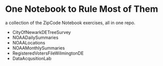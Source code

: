 # One Notebook to Rule Most of Them

a collection of the ZipCode Notebook exercises, all in one repo.

- CityOfNewarkDETreeSurvey
- NOAADailySummaries
- NOAALocations
- NOAAMonthlySummaries
- RegisteredVotersFileWilmingtonDE
- DataAcqusitionLab

